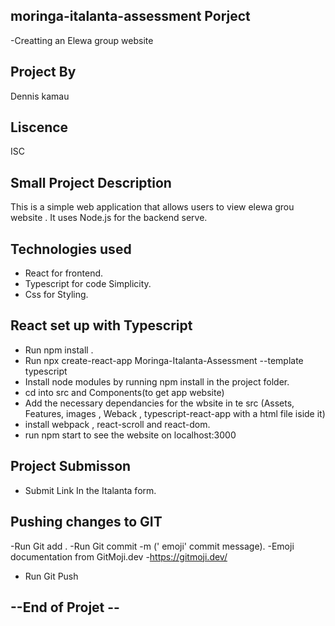 ## moringa-italanta-assessment Porject
-Creatting an Elewa group website

## Project By
Dennis kamau

##  Liscence
ISC

 ## Small Project Description
This is a simple web application that allows users to  view elewa grou website . It uses Node.js for the backend serve.
## Technologies used
- React for frontend.
- Typescript for code Simplicity.
- Css for Styling.

## React set up with Typescript
 - Run npm install .
 - Run  npx create-react-app Moringa-Italanta-Assessment --template typescript
 - Install node modules by running npm install in the project folder.
 - cd into src  and Components(to get app website)
 - Add the necessary dependancies for the wbsite in te src
 (Assets, Features, images , Weback , typescript-react-app with a html file iside it)
 - install webpack , react-scroll and react-dom.
 - run npm start to see the website on localhost:3000

 ## Project Submisson
- Submit Link In the Italanta form.

## Pushing changes to GIT
-Run Git add .
-Run Git commit -m (' emoji' commit message).
-Emoji documentation from GitMoji.dev
-https://gitmoji.dev/
- Run Git Push




## --End of Projet --
